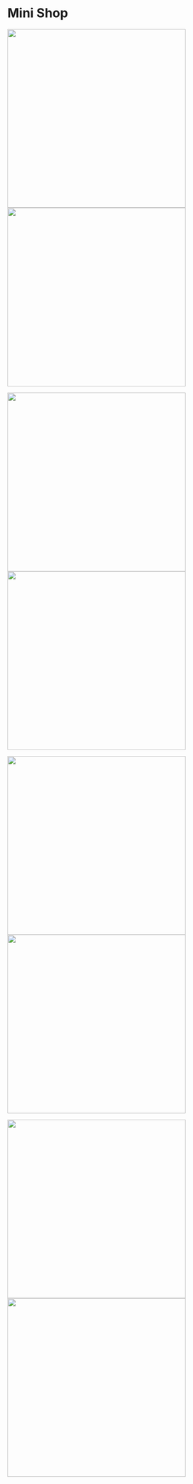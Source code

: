 # Mini Shop

<img src="screenshots/one.jpg" width = "400"> <img src="screenshots/two.jpg" width = "400">

<img src="screenshots/three.jpg" width = "400"> <img src="screenshots/four.jpg" width = "400">

<img src="screenshots/five.jpg" width = "400"> <img src="screenshots/six.jpg" width = "400">

<img src="screenshots/seven.jpg" width = "400"> <img src="screenshots/eight.jpg" width = "400">
